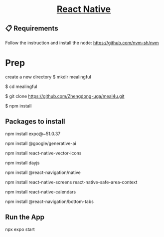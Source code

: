 <h1 align="center">
  <a href="https://reactnative.dev/">
    React Native
  </a>
</h1>

## 📋 Requirements
Follow the instruction and install the node: https://github.com/nvm-sh/nvm

# Prep

create a new directory $ mkdir mealingful

$ cd mealingful

$ git clone https://github.com/Zhengdong-uga/meal4u.git

$ npm install

## Packages to install
npm install expo@~51.0.37

npm install @google/generative-ai

npm install react-native-vector-icons

npm install dayjs

npm install @react-navigation/native

npm install react-native-screens react-native-safe-area-context

npm install react-native-calendars

npm install @react-navigation/bottom-tabs


## Run the App
npx expo start



